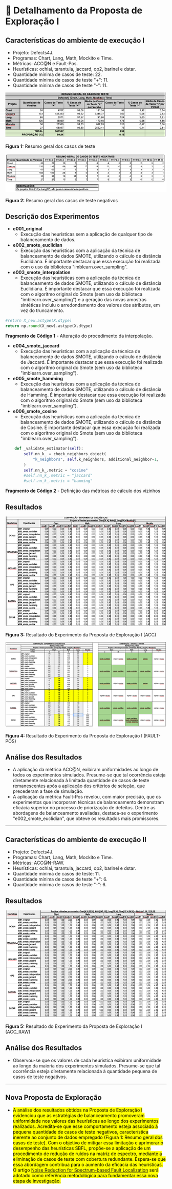 # 🔬 Detalhamento da Proposta de Exploração I

## Características do ambiente de execução I
- Projeto: Defects4J.
- Programas: Chart, Lang, Math, Mockito e Time.
- Métricas: ACC@N e Fault-Pos.
- Heurísticas: ochiai, tarantula, jaccard, op2, barinel e dstar.
- Quantidade mínima de casos de teste: 22.
- Quantidade mínima de casos de teste "+": 11.
- Quantidade mínima de casos de teste "-": 11.

![Resumo geral dos casos de teste](img/Tab_1_Proposta_Exploracao_I.png "Resumo geral dos casos de teste")

**Figura 1:** Resumo geral dos casos de teste

![Resumo geral dos casos de teste negativos](img/Tab_Resumo_Casos_Teste_Negativos.png "Resumo geral dos casos de teste negativos")

**Figura 2:** Resumo geral dos casos de teste negativos

## Descrição dos Experimentos
- **e001_original**
  - Execução das heurísticas sem a aplicação de qualquer tipo de balanceamento de dados.
- **e002_smote_euclidian**
  - Execução das heurísticas com a aplicação da técnica de balanceamento de dados SMOTE, utilizando o cálculo de distância Euclidiana. É importante destacar que essa execução foi realizada com o uso da biblioteca "imblearn.over_sampling".
- **e003_smote_interpolation**
  - Execução das heurísticas com a aplicação da técnica de balanceamento de dados SMOTE, utilizando o cálculo de distância Euclidiana. É importante destacar que essa execução foi realizada com o algoritmo original do Smote (sem uso da biblioteca "imblearn.over_sampling") e a geração das novas amostras sintéticas incluiu o arredondamento dos valores dos atributos, em vez do truncamento.
      
```python
#return X_new.astype(X.dtype)        
return np.round(X_new).astype(X.dtype)
```
**Fragmento de Código 1** - Alteração do procedimento da interpolação.

- **e004_smote_jaccard**
  - Execução das heurísticas com a aplicação da técnica de balanceamento de dados SMOTE, utilizando o cálculo de distância de Jaccard. É importante destacar que essa execução foi realizada com o algoritmo original do Smote (sem uso da biblioteca "imblearn.over_sampling").
- **e005_smote_hamming**
  - Execução das heurísticas com a aplicação da técnica de balanceamento de dados SMOTE, utilizando o cálculo de distância de Hamming. É importante destacar que essa execução foi realizada com o algoritmo original do Smote (sem uso da biblioteca "imblearn.over_sampling").
- **e006_smote_cosine**
  - Execução das heurísticas com a aplicação da técnica de balanceamento de dados SMOTE, utilizando o cálculo de distância de Cosine. É importante destacar que essa execução foi realizada com o algoritmo original do Smote (sem uso da biblioteca "imblearn.over_sampling").
 
```python
    def _validate_estimator(self):
        self.nn_k_ = check_neighbors_object(
            "k_neighbors", self.k_neighbors, additional_neighbor=1, 
        )
        self.nn_k_.metric = "cosine"
        #self.nn_k_.metric = "jaccard"
        #self.nn_k_.metric = "hamming"
```
**Fragmento de Código 2** - Definição das métricas de cálculo dos vizinhos
  
## Resultados

![Resultado do Experimento da Proposta de Exploração I](img/Tab_2_Proposta_Exploracao_I.png "Resultado do Experimento da Proposta de Exploração I")

**Figura 3:** Resultado do Experimento da Proposta de Exploração I (ACC)

![Resultado do Experimento da Proposta de Exploração I - Fault-Pos](img/Tab_3_Proposta_Exploracao_I.png "Resultado do Experimento da Proposta de Exploração I - Fault-Pos")

**Figura 4:** Resultado do Experimento da Proposta de Exploração I (FAULT-POS)

## Análise dos Resultados
- A aplicação da métrica ACC@N, exibiram uniformidades ao longo de todos os experimentos simulados. Presume-se que tal ocorrência esteja diretamente relacionada à limitada quantidade de casos de teste remanescentes após a aplicação dos critérios de seleção, que precederam a fase de simulação. 
- A aplicação da métrica Fault-Pos revelou, com maior precisão, que os experimentos que incorporam técnicas de balanceamento demonstram eficácia superior no processo de priorização de defeitos. Dentre as abordagens de balanceamento avaliadas, destaca-se o experimento "e002_smote_euclidian", que obteve os resultados mais promissores.

---

## Características do ambiente de execução II
- Projeto: Defects4J.
- Programas: Chart, Lang, Math, Mockito e Time.
- Métricas: ACC@N-RAW.
- Heurísticas: ochiai, tarantula, jaccard, op2, barinel e dstar.
- Quantidade mínima de casos de teste: 11.
- Quantidade mínima de casos de teste "+": 6.
- Quantidade mínima de casos de teste "-": 6.

## Resultados

![Resultado do Experimento da Proposta de Exploração I - ACC_RAW](img/Tab_4_Proposta_Exploracao_I.png "Resultado do Experimento da Proposta de Exploração I - ACC_RAW")

**Figura 5:** Resultado do Experimento da Proposta de Exploração I (ACC_RAW)

## Análise dos Resultados
- Observou-se que os valores de cada heurística exibiram uniformidade ao longo da maioria dos experimentos simulados. Presume-se que tal ocorrência esteja diretamente relacionada à quantidade pequena de casos de teste negativos.

---

## Nova Proposta de Exploração
- <mark> A análise dos resultados obtidos na Proposta de Exploração I evidenciou que as estratégias de balanceamento promoveram uniformidade nos valores das heurísticas ao longo dos experimentos realizados. Acredita-se que esse comportamento esteja associado à pequena quantidade de casos de teste negativos, característica inerente ao conjunto de dados empregado (Figura 1: Resumo geral dos casos de teste). Com o objetivo de mitigar essa limitação e aprimorar o desempenho das heurísticas SBFL, propõe-se a aplicação de um procedimento de redução de ruídos na matriz de espectro, mediante a eliminação de casos de teste com cobertura redundante. Espera-se que essa abordagem contribua para o aumento da eficácia das heurísticas. O artigo [Noise Reduction for Spectrum-based Fault Localization](https://github.com/Reinaldo-Jr-Dev/doutorado/blob/article/Noise_Reduction_for_Spectrum_based_Fault_Localization.pdf) será adotado como referência metodológica para fundamentar essa nova etapa de investigação. </mark> 

